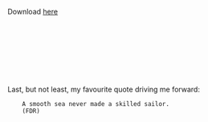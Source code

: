  
 Download [here](https://github.com/t1nak/t1nak.github.io/blob/master/docs/data/cv_academic_2020.pdf)  



&nbsp;


&nbsp;


&nbsp;

&nbsp;


 
Last, but not least, my favourite quote driving me forward:
```
	A smooth sea never made a skilled sailor.
	(FDR)
```


<!-- color: #31708f; background-color: #d9edf7; border-color: #bce8f1; blue -->
<!-- <div style="padding: 15px; border: 1px solid transparent; border-color: transparent; margin-bottom: 20px; border-radius: 4px; color: #3c763d; background-color: #dff0d8; border-color: #d6e9c6;">
I am a success message
</div>

<div style="padding: 15px; border: 1px solid transparent; border-color: transparent; margin-bottom: 20px; border-radius: 4px; color: #a94442; background-color: #f2dede; border-color: #ebccd1;">
I am an error message
</div> -->

 